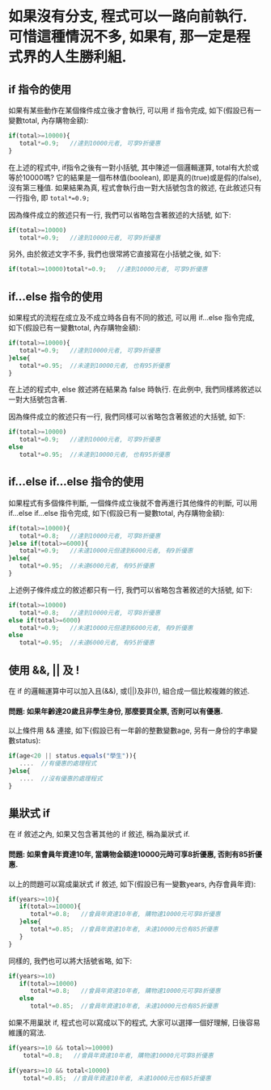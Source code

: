 # 如果沒有分支, 程式可以一路向前執行. 可惜這種情況不多, 如果有, 那一定是程式界的人生勝利組. 


## if 指令的使用
如果有某些動作在某個條件成立後才會執行, 可以用 if 指令完成, 如下(假設已有一變數total, 內存購物金額):
```javascript
if(total>=10000){
   total*=0.9;   //達到10000元者, 可享9折優惠
}

```

在上述的程式中, if指令之後有一對小括號, 其中陳述一個邏輯運算, total有大於或等於10000嗎? 
它的結果是一個布林值(boolean), 即是真的(true)或是假的(false), 沒有第三種值. 如果結果為真,
程式會執行由一對大括號包含的敘述, 在此敘述只有一行指令, 即 `total*=0.9;`
<p>

因為條件成立的敘述只有一行, 我們可以省略包含著敘述的大括號, 如下:
```javascript
if(total>=10000)
   total*=0.9;   //達到10000元者, 可享9折優惠

```

另外, 由於敘述文字不多, 我們也很常將它直接寫在小括號之後, 如下:
```javascript
if(total>=10000)total*=0.9;   //達到10000元者, 可享9折優惠

```

 
## if...else 指令的使用
如果程式的流程在成立及不成立時各自有不同的敘述, 可以用 if...else 指令完成, 如下(假設已有一變數total, 內存購物金額):
```javascript
if(total>=10000){
   total*=0.9;   //達到10000元者, 可享9折優惠
}else{
   total*=0.95;  //未達到10000元者, 也有95折優惠
}

```

在上述的程式中, else 敘述將在結果為 false 時執行. 在此例中, 我們同樣將敘述以一對大括號包含著. 
<p>

因為條件成立的敘述只有一行, 我們同樣可以省略包含著敘述的大括號, 如下:
```javascript
if(total>=10000)
   total*=0.9;   //達到10000元者, 可享9折優惠
else
   total*=0.95;  //未達到10000元者, 也有95折優惠

```


## if...else if...else 指令的使用
如果程式有多個條件判斷, 一個條件成立後就不會再進行其他條件的判斷, 可以用 if...else if...else 指令完成, 如下(假設已有一變數total, 內存購物金額):
```javascript
if(total>=10000){
   total*=0.8;   //達到10000元者, 可享8折優惠
}else if(total>=6000){
   total*=0.9;   //未達10000元但達到6000元者, 有9折優惠
}else{
   total*=0.95;  //未達6000元者, 有95折優惠	
}

```


上述例子條件成立的敘述都只有一行, 我們可以省略包含著敘述的大括號, 如下:
```javascript
if(total>=10000)
   total*=0.8;   //達到10000元者, 可享8折優惠
else if(total>=6000)
   total*=0.9;   //未達10000元但達到6000元者, 有9折優惠
else
   total*=0.95;  //未達6000元者, 有95折優惠	
```



## 使用 &&, || 及 !
在 if 的邏輯運算中可以加入且(&&), 或(||)及非(!), 組合成一個比較複雜的敘述.
#### 問題: 如果年齡達20歲且非學生身份, 那麼要買全票, 否則可以有優惠.
以上條件用 && 連接, 如下{假設已有一年齡的整數變數age, 另有一身份的字串變數status):

```javascript
if(age<20 || status.equals("學生")){
   ....  //有優惠的處理程式
}else{
   ....  //沒有優惠的處理程式
}
```


## 巢狀式 if 
在 if 敘述之內, 如果又包含著其他的 if 敘述, 稱為巢狀式 if.
#### 問題: 如果會員年資達10年, 當購物金額達10000元時可享8折優惠, 否則有85折優惠.
以上的問題可以寫成巢狀式 if 敘述, 如下(假設已有一變數years, 內存會員年資):

```javascript
if(years>=10){
   if(total>=10000){
      total*=0.8;   //會員年資達10年者, 購物達10000元可享8折優惠
   }else{
      total*=0.85;  //會員年資達10年者, 未達10000元也有85折優惠
   }
} 

```

同樣的, 我們也可以將大括號省略, 如下:
```javascript
if(years>=10)
   if(total>=10000)
      total*=0.8;   //會員年資達10年者, 購物達10000元可享8折優惠
   else
      total*=0.85;  //會員年資達10年者, 未達10000元也有85折優惠 
```

如果不用巢狀 if, 程式也可以寫成以下的程式, 大家可以選擇一個好理解, 日後容易維護的寫法.
```javascript
if(years>=10 && total>=10000)
    total*=0.8;   //會員年資達10年者, 購物達10000元可享8折優惠
 
if(years>=10 && total<10000)
    total*=0.85;  //會員年資達10年者, 未達10000元也有85折優惠 
```
